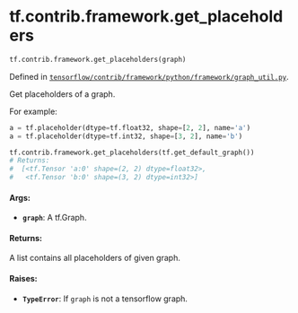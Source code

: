 <div itemscope itemtype="http://developers.google.com/ReferenceObject">
<meta itemprop="name" content="tf.contrib.framework.get_placeholders" />
<meta itemprop="path" content="Stable" />
</div>

# tf.contrib.framework.get_placeholders

``` python
tf.contrib.framework.get_placeholders(graph)
```



Defined in [`tensorflow/contrib/framework/python/framework/graph_util.py`](/code/stable/tensorflow/contrib/framework/python/framework/graph_util.py).

Get placeholders of a graph.

For example:

```python
a = tf.placeholder(dtype=tf.float32, shape=[2, 2], name='a')
a = tf.placeholder(dtype=tf.int32, shape=[3, 2], name='b')

tf.contrib.framework.get_placeholders(tf.get_default_graph())
# Returns:
#  [<tf.Tensor 'a:0' shape=(2, 2) dtype=float32>,
#   <tf.Tensor 'b:0' shape=(3, 2) dtype=int32>]
```

#### Args:

* <b>`graph`</b>: A tf.Graph.

#### Returns:

A list contains all placeholders of given graph.


#### Raises:

* <b>`TypeError`</b>: If `graph` is not a tensorflow graph.
